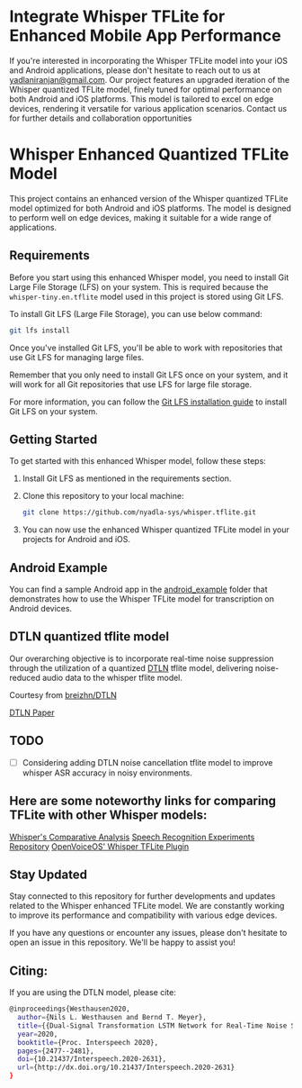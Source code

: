 # Integrate Whisper TFLite for Enhanced Mobile App Performance

If you're interested in incorporating the Whisper TFLite model into your iOS and Android applications, please don't hesitate to reach out to us at yadlaniranjan@gmail.com. Our project features an upgraded iteration of the Whisper quantized TFLite model, finely tuned for optimal performance on both Android and iOS platforms. This model is tailored to excel on edge devices, rendering it versatile for various application scenarios. Contact us for further details and collaboration opportunities

# Whisper Enhanced Quantized TFLite Model

This project contains an enhanced version of the Whisper quantized TFLite model optimized for both Android and iOS platforms. The model is designed to perform well on edge devices, making it suitable for a wide range of applications.

## Requirements

Before you start using this enhanced Whisper model, you need to install Git Large File Storage (LFS) on your system. This is required because the `whisper-tiny.en.tflite` model used in this project is stored using Git LFS.

   
To install Git LFS (Large File Storage), you can use below command:

   ```bash
   git lfs install
   ```

Once you've installed Git LFS, you'll be able to work with repositories that use Git LFS for managing large files.

Remember that you only need to install Git LFS once on your system, and it will work for all Git repositories that use LFS for large file storage.


For more information, you can follow the [Git LFS installation guide](https://git-lfs.github.com/) to install Git LFS on your system.

## Getting Started

To get started with this enhanced Whisper model, follow these steps:

1. Install Git LFS as mentioned in the requirements section.

2. Clone this repository to your local machine:

   ```bash
   git clone https://github.com/nyadla-sys/whisper.tflite.git
   ```

3. You can now use the enhanced Whisper quantized TFLite model in your projects for Android and iOS.

## Android Example

You can find a sample Android app in the [android_example](android_example) folder that demonstrates how to use the Whisper TFLite model for transcription on Android devices.

## DTLN quantized tflite model

Our overarching objective is to incorporate real-time noise suppression through the utilization of a quantized [DTLN](https://github.com/breizhn/DTLN) tflite model, delivering noise-reduced audio data to the whisper tflite model.

Courtesy from [breizhn/DTLN](https://github.com/breizhn/DTLN)

[DTLN Paper](https://arxiv.org/pdf/2005.07551.pdf)

## TODO

 - [ ] Considering adding DTLN noise cancellation tflite model to improve whisper ASR accuracy in noisy environments.

## Here are some noteworthy links for comparing TFLite with other Whisper models:

[Whisper's Comparative Analysis](https://alphacephei.com/nsh/2022/12/11/whisper-other.html)
[Speech Recognition Experiments Repository](https://github.com/fquirin/speech-recognition-experiments)
[OpenVoiceOS' Whisper TFLite Plugin](https://github.com/OpenVoiceOS/ovos-stt-plugin-whisper-tflite)

## Stay Updated

Stay connected to this repository for further developments and updates related to the Whisper enhanced TFLite model. We are constantly working to improve its performance and compatibility with various edge devices.

If you have any questions or encounter any issues, please don't hesitate to open an issue in this repository. We'll be happy to assist you!

## Citing:

If you are using the DTLN model, please cite:

```bash
@inproceedings{Westhausen2020,
  author={Nils L. Westhausen and Bernd T. Meyer},
  title={{Dual-Signal Transformation LSTM Network for Real-Time Noise Suppression}},
  year=2020,
  booktitle={Proc. Interspeech 2020},
  pages={2477--2481},
  doi={10.21437/Interspeech.2020-2631},
  url={http://dx.doi.org/10.21437/Interspeech.2020-2631}
}
```
